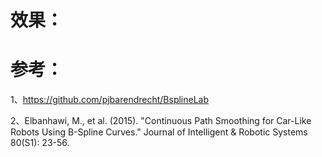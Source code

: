 # 效果：

# 参考：
1、https://github.com/pjbarendrecht/BsplineLab

2、Elbanhawi, M., et al. (2015). "Continuous Path Smoothing for Car-Like Robots Using B-Spline Curves." Journal of Intelligent & Robotic Systems 80(S1): 23-56.

